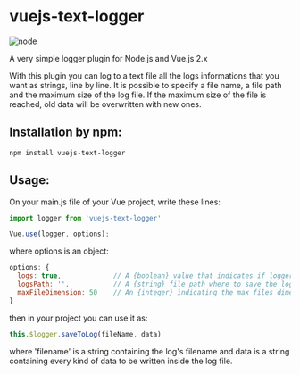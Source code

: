 # vuejs-text-logger
![node](https://img.shields.io/node/v/passport.svg?style=plastic)

A very simple logger plugin for Node.js and Vue.js 2.x

With this plugin you can log to a text file all the logs informations that you want as strings, line by line. It is possible to specify a file name, a file path and the maximum size of the log file. If the maximum size of the file is reached, old data will be overwritten with new ones.

## Installation by npm:

```npm
npm install vuejs-text-logger
```

## Usage:
On your main.js file of your Vue project, write these lines:

```js
import logger from 'vuejs-text-logger'

Vue.use(logger, options);
```
where options is an object:

```js
options: {
  logs: true,             // A {boolean} value that indicates if logger must be turned on or off
  logsPath: '',           // A {string} file path where to save the log files
  maxFileDimension: 50    // An {integer} indicating the max files dimensions in Megabytes
}
```

then in your project you can use it as:

```js
this.$logger.saveToLog(fileName, data)
```

where 'filename' is a string containing the log's filename and data is a string containing every kind of data to be written inside the log file.
